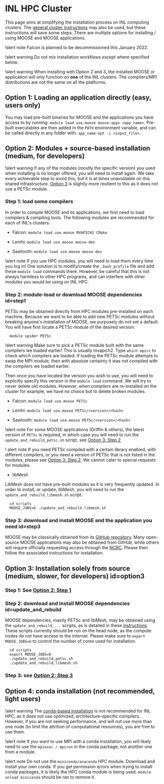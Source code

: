 # INL HPC Cluster

This page aims at simplifying the installation process on INL computing clusters.
The [general cluster instructions](hpc_install_moose.md) may also be used, but these
instructions will save some steps. There are multiple options for installing / using
MOOSE and MOOSE applications.

!alert note
Falcon is planned to be decommissioned this January 2022.

!alert warning
Do not mix installation workflows except where specified below.

!alert warning
When installing with Option 2 and 3, the installed MOOSE or application will only
function on **one** of the INL clusters. The compilers/MPI distributions are not the same
on all the platforms.

## Option 1: Loading an application directly (easy, users only)

You may load pre-built binaries for MOOSE
and the applications you have access to by running: `module load use.moose moose-apps <app_name>`.
Pre-built executables are then added in the `PATH` environment variable, and can be called
directly in any folder with: `app_name-opt -i <input_file>`.

## Option 2: Modules + source-based installation (medium, for developers)

!alert warning
If any of the modules (mostly the specific version) you used when installing is no longer offered, you will need to
install again. We take every achievable step to avoid this, but it is at times unavoidable on this shared infrastructure.
[Option 3](option3) is slightly more resilient to this as it does not use a PETSc module.

### Step 1: load some compilers

In order to compile MOOSE and its applications, we first need to load compilers & compiling tools.
The following modules are recommended for each of INL's clusters:

- Falcon: `module load use.moose MVAPICH2 CMake`

- Lemhi: `module load use.moose moose-dev`

- Sawtooth: `module load use.moose moose-dev`


!alert note
If you use HPC modules, you will need to load them every time you log in! One solution is to
modify/create the `.bash_profile` file and add these `module load` commands there. However, be careful
that this is not always harmless to other HPC programs, and can interfere with other modules
you would be using on INL HPC.

### Step 2: module-load or download MOOSE dependencies id=step1

PETSc may be obtained directly from HPC modules pre-installed on each machine. Because we want to be
able to add new PETSc modules without breaking anyone's installation of MOOSE, we purposely do not
set a default. You will have first locate a PETSc module of the desired version:

```
  module spider PETSc
```

!alert warning
Make sure to pick a PETSc module built with the same compilers we loaded earlier! This is usually mvapich2. Type
`which mpicc` to check which compilers are loaded. If loading the PETSc module attempts to swap the MPI module,
then with absolute certainty it was not compiled with the compilers we loaded earlier.

Then once you have located the version you wish to use, you will need to explicitly specify this version
in the `module load` command. We will try to never delete old modules. However, when compilers are re-installed
on the cluster for example, we have no choice but to delete broken modules.

- Falcon: `module load use.moose PETSc`

- Lemhi: `module load use.moose PETSc/<version>/<hash>`

- Sawtooth: `module load use.moose PETSc/<version>/<hash>`


!alert note
For some MOOSE applications (Griffin & others), the latest version of `PETSc` is required, in which case
you will need to run the `update_and_rebuild_petsc.sh` script, see [Option 3: Step 2](update_and_rebuild).

! alert note
If you need PETSc compiled with a certain library enabled, with different compilers, or you need a
version of PETSc that is not listed in the modules, please see [Option 3: Step 2](update_and_rebuild).
We cannot cater to special requests for modules.

- libMesh


LibMesh does not have pre-built modules as it is very frequently updated. In order to install, or update,
libMesh, you will need to run the `update_and_rebuild_libmesh.sh` script.

```
  cd scripts
  MOOSE_JOBS=6 ./update_and_rebuild_libmesh.sh
```

### Step 3: download and install MOOSE and the application you need id=step3

MOOSE may be classically obtained from its [GitHub repository](https://github.com/idaholab/moose).
Many open-source MOOSE applications may also be obtained from GitHub, while others will require
officially requesting access through the [NCRC](ncrc/ncrc_ondemand.md). Please then follow the
associated instructions for installation.

## Option 3: Installation solely from source (medium, slower, for developers) id=option3

### Step 1:  See [Option 2: Step 1](step1)

### Step 2: download and install MOOSE dependencies id=update_and_rebuild

MOOSE dependencies, mainly PETSc and libMesh, may be obtained using the `update_and_rebuild_...`
scripts, as is detailed in these [instructions](hpc_install_moose.md). These scripts currently
should be run on the head node, as the compute nodes do not have access to the internet.
Please make sure to `export MOOSE_JOBS=6` to control the number of cores used for installation.

```
  cd scripts
  export MOOSE_JOBS=6
  ./update_and_rebuild_petsc.sh
  ./update_and_rebuild_libmesh.sh
```

### Step 3: see [Option 2: Step 3](step3)

## Option 4: conda installation (not recommended, light users)

!alert warning
The [conda-based installation](conda.md) is not recommended for INL HPC, as it does not use
optimized, architecture-specific compilers. However, if you are not seeking performance,
and will not use more than one node (to limit the attrition of computational resources),
you are free to use them.

!alert note
If you want to use MPI with a conda installation, you will likely need to use the `mpiexec / mpirun`
in the conda package, not another one from a module.

!alert note
Do not use the `miniconda/anaconda` HPC module. Download and install your own conda. If you get permission
errors when trying to install conda packages, it is likely the HPC conda module is being used.
`module unload miniconda` should be ran to remove it.
